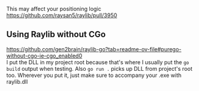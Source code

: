 This may affect your positioning logic https://github.com/raysan5/raylib/pull/3950

## Using Raylib without CGo

https://github.com/gen2brain/raylib-go?tab=readme-ov-file#purego-without-cgo-ie-cgo_enabled0  
I put the DLL in my project root because that's where I usually put the `go build` output when testing. Also `go run .` picks up DLL from project's root too. Wherever you put it, just make sure to accompany your .exe with raylib.dll